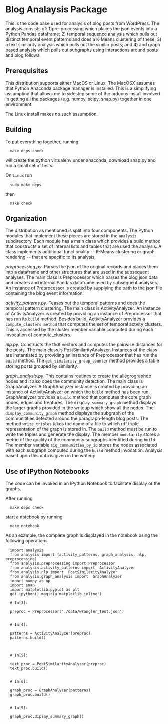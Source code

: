 # Blog Analaysis Package

This is the code base used for analysis of blog posts from WordPress. The analysis consists of: 1)pre-processing which
places the json events into a Python Pandas dataframe; 2) temporal sequence analysis which pulls out distinct temporal
event patterns and does a K-Means clustering of these; 3) a text similarity analysis which pulls out the similar posts;
and 4) and graph based analysis which pulls out subgraphs using interactions around posts and blog follows.

## Prerequisites

This distribution supports either MacOS or Linux. The MacOSX assumes that Python Anaconda package manager is installed. This is a simplifying assumption that allows me to sidestep some of the arduous install involved in getting all the packages (e.g. numpy, scipy, snap.py) together in one environment.

The Linux install makes no such assumption.

## Building

To put everything together, running

      make deps check

will create the python virtualenv under anaconda, download snap.py and run a small set of tests.

On `Linux` run

      sudo make deps

then

      make check

## Organization

The distribution as mentioned is split into four components. The Python modules that implement these pieces are stored in
the `analysis` subdirectory. Each module has a main class which provides a build method that constructs a set of internal lists and tables that are used the
analysis. A class implements additional functionality -- K-Means clustering or graph rendering -- that are specific to its analysis.

*preprocessing.py*. Parses the json of the original records and places them into a dataframe and other structures that are used in the subsequent analyses.
The main class is Preprocessor which parses the blog json data and creates and internal Pandas dataframe used by subsequent analyses. An instance of Preprocessor is
created by supplying the path to the json file containing the blog event information.
    
*activity_patterns.py*. Teases out the temporal patterns and does the temporal pattern clustering. The main class is ActivityAnalyzer. An instance of
ActivityAnalyzer is created by providing an instance of Preprocessor that has run its `build` method. Besides build, ActivityAnalyzer provides
a `compute_clusters method` that computes the set of temporal actvity clusters. This is accessed by the cluster member variable computed during each invocation of compute_clusters.

*nlp.py*. Constructs the tfidf vectors and computes the pairwise distances for the posts. The main class is PostSimilarityAnalyzer. Instances of the class are instantiated by
providing an instance of Preprocessor that has run the `build` method. The `get_similarity_group_counter` method provides a table storing posts grouped by similarity.
    
*graph_analysis.py*. This contains routines to create the allegrographdb nodes and it also does the community detection. The main class is GraphAnalyzer. A GraphAnalyzer instance
is created by providing an instance of ActivityAnalyzer on which the `build` method has been run. GraphAnalyzer provides a `build` method that computes the core graph nodes, edges and freatures. The `display_summary_graph` method displays the larger graphs provided in the writeup which show all the nodes. The `display_community_graph` method displays the subgraph of the communitities detected around the paragraph-length blog posts. The method `write_triples` takes the name of a file to which rdf triple representation of the graph is stored in. The `build` method must be run to write the triples and generate the display. The member `modularity` stores a metric of the quality of the community subgraphs identified during `build`. The member variable `sig_communities_by_id` stores the nodes associated with each subgraph computed during the `build` method invocation. Analysis based upon this data is given in the writeup.

## Use of IPython Notebooks

The code can be invoked in an IPython Notebook to facilitate display of the graphs.

After running

      make deps check

start a notebook by running

      make notebook

As an example, the complete graph is displayed in the notebook using the following operations

      import analysis
      from analysis import (activity_patterns, graph_analysis, nlp, preprocessing)
      from analysis.preprocessing import Preprocessor
      from analysis.activity_patterns import  ActivityAnalyzer
      from analysis.nlp import  PostSimilarityAnalyzer
      from analysis.graph_analysis import  GraphAnalyzer
      import numpy as np
      import snap
      import matplotlib.pyplot as plt
      get_ipython().magic(u'matplotlib inline')

      # In[3]:

      preproc = Preprocessor('./data/wrangler_test.json')


      # In[4]:

      patterns = ActivityAnalyzer(preproc)
      patterns.build()



      # In[5]:

      text_proc = PostSimilarityAnalyzer(preproc)
      text_proc.build()


      # In[6]:

      graph_proc = GraphAnalyzer(patterns)
      graph_proc.build()


      # In[9]:

      graph_proc.diplay_summary_graph()




